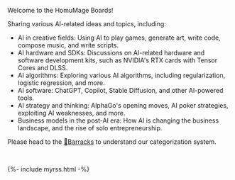 
Welcome to the HomuMage Boards!

Sharing various AI-related ideas and topics, including:

* AI in creative fields: Using AI to play games, generate art, write code, compose music, and write scripts.
* AI hardware and SDKs: Discussions on AI-related hardware and software development kits, such as NVIDIA's RTX cards with Tensor Cores and DLSS.
* AI algorithms: Exploring various AI algorithms, including regularization, logistic regression, and more.
* AI software: ChatGPT, Copilot, Stable Diffusion, and other AI-powered tools.
* AI strategy and thinking: AlphaGo's opening moves, AI poker strategies, exploiting AI weaknesses, and more.
* Business models in the post-AI era: How AI is changing the business landscape, and the rise of solo entrepreneurship.

Please head to the [🎯Barracks](./Barracks) to understand our categorization system.


<br>

{%- include myrss.html -%}
